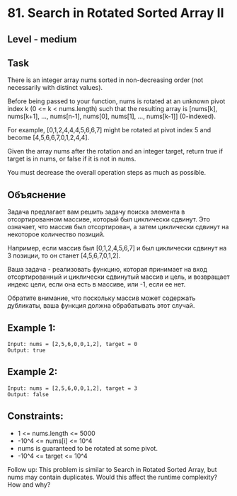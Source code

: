 # 81. Search in Rotated Sorted Array II


## Level - medium


## Task
There is an integer array nums sorted in non-decreasing order (not necessarily with distinct values).

Before being passed to your function, 
nums is rotated at an unknown pivot index k (0 <= k < nums.length) such that the resulting array is [nums[k], 
nums[k+1], ..., nums[n-1], nums[0], nums[1], ..., nums[k-1]] (0-indexed). 

For example, [0,1,2,4,4,4,5,6,6,7] might be rotated at pivot index 5 and become [4,5,6,6,7,0,1,2,4,4].

Given the array nums after the rotation and an integer target, return true if target is in nums, or false if it is not in nums.

You must decrease the overall operation steps as much as possible.


## Объяснение
Задача предлагает вам решить задачу поиска элемента в отсортированном массиве, который был циклически сдвинут. 
Это означает, что массив был отсортирован, а затем циклически сдвинут на некоторое количество позиций.

Например, если массив был [0,1,2,4,5,6,7] и был циклически сдвинут на 3 позиции, то он станет [4,5,6,7,0,1,2].

Ваша задача - реализовать функцию, которая принимает на вход отсортированный и циклически сдвинутый массив и цель, 
и возвращает индекс цели, если она есть в массиве, или -1, если ее нет.

Обратите внимание, что поскольку массив может содержать дубликаты, ваша функция должна обрабатывать этот случай.


## Example 1:
````
Input: nums = [2,5,6,0,0,1,2], target = 0
Output: true
````


## Example 2:
````
Input: nums = [2,5,6,0,0,1,2], target = 3
Output: false
````


## Constraints:
- 1 <= nums.length <= 5000
- -10^4 <= nums[i] <= 10^4
- nums is guaranteed to be rotated at some pivot.
- -10^4 <= target <= 10^4

Follow up: This problem is similar to Search in Rotated Sorted Array, but nums may contain duplicates. 
Would this affect the runtime complexity? How and why?